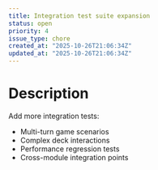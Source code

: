```yaml
---
title: Integration test suite expansion
status: open
priority: 4
issue_type: chore
created_at: "2025-10-26T21:06:34Z"
updated_at: "2025-10-26T21:06:34Z"
---
```


# Description

Add more integration tests:
- Multi-turn game scenarios
- Complex deck interactions
- Performance regression tests
- Cross-module integration points
